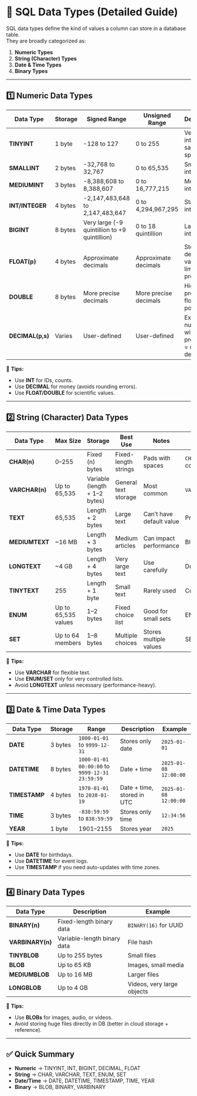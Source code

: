 
# 📘 SQL Data Types (Detailed Guide)

SQL data types define the kind of values a column can store in a database table.  
They are broadly categorized as:  
1. **Numeric Types**  
2. **String (Character) Types**  
3. **Date & Time Types**  
4. **Binary Types**

---

## 1️⃣ Numeric Data Types

| Data Type      | Storage | Signed Range | Unsigned Range | Description | Example |
|----------------|---------|--------------|----------------|-------------|---------|
| **TINYINT**    | 1 byte  | -128 to 127  | 0 to 255       | Very small integers, saves space | Age (0–120) |
| **SMALLINT**   | 2 bytes | -32,768 to 32,767 | 0 to 65,535 | Small integers | Year, small counts |
| **MEDIUMINT**  | 3 bytes | -8,388,608 to 8,388,607 | 0 to 16,777,215 | Medium integers | Order IDs |
| **INT/INTEGER**| 4 bytes | -2,147,483,648 to 2,147,483,647 | 0 to 4,294,967,295 | Standard integer | Employee ID |
| **BIGINT**     | 8 bytes | Very large (-9 quintillion to +9 quintillion) | 0 to 18 quintillion | Large integers | Population count |
| **FLOAT(p)**   | 4 bytes | Approximate decimals | Approximate decimals | Stores decimal values with limited precision | 123.45 |
| **DOUBLE**     | 8 bytes | More precise decimals | More precise decimals | High precision floating-point | 123456.789 |
| **DECIMAL(p,s)** | Varies | User-defined | User-defined | Exact numeric with precision (p = digits, s = decimals) | DECIMAL(10,2) for money |

🔑 **Tips:**  
- Use **INT** for IDs, counts.  
- Use **DECIMAL** for money (avoids rounding errors).  
- Use **FLOAT/DOUBLE** for scientific values.  

---

## 2️⃣ String (Character) Data Types

| Data Type       | Max Size | Storage | Best Use | Notes | Example |
|-----------------|----------|---------|----------|-------|---------|
| **CHAR(n)**     | 0–255    | Fixed (n) bytes | Fixed-length strings | Pads with spaces | `CHAR(2)` for US state codes |
| **VARCHAR(n)**  | Up to 65,535 | Variable (length + 1–2 bytes) | General text storage | Most common | `VARCHAR(255)` for names |
| **TEXT**        | 65,535   | Length + 2 bytes | Large text | Can’t have default value | Product descriptions |
| **MEDIUMTEXT**  | ~16 MB   | Length + 3 bytes | Medium articles | Can impact performance | Blog posts |
| **LONGTEXT**    | ~4 GB    | Length + 4 bytes | Very large text | Use carefully | Documents |
| **TINYTEXT**    | 255      | Length + 1 byte | Small text | Rarely used | Comments |
| **ENUM**        | Up to 65,535 values | 1–2 bytes | Fixed choice list | Good for small sets | ENUM('Active','Inactive') |
| **SET**         | Up to 64 members | 1–8 bytes | Multiple choices | Stores multiple values | SET('Mon','Tue','Wed') |

🔑 **Tips:**  
- Use **VARCHAR** for flexible text.  
- Use **ENUM/SET** only for very controlled lists.  
- Avoid **LONGTEXT** unless necessary (performance-heavy).  

---

## 3️⃣ Date & Time Data Types

| Data Type   | Storage | Range | Description | Example |
|-------------|---------|-------|-------------|---------|
| **DATE**    | 3 bytes | `1000-01-01` to `9999-12-31` | Stores only date | `2025-01-01` |
| **DATETIME**| 8 bytes | `1000-01-01 00:00:00` to `9999-12-31 23:59:59` | Date + time | `2025-01-08 12:00:00` |
| **TIMESTAMP**| 4 bytes | `1970-01-01` to `2038-01-19` | Date + time, stored in UTC | `2025-01-08 12:00:00` |
| **TIME**    | 3 bytes | `-838:59:59` to `838:59:59` | Stores only time | `12:34:56` |
| **YEAR**    | 1 byte  | 1901–2155 | Stores year | `2025` |

🔑 **Tips:**  
- Use **DATE** for birthdays.  
- Use **DATETIME** for event logs.  
- Use **TIMESTAMP** if you need auto-updates with time zones.  

---

## 4️⃣ Binary Data Types

| Data Type   | Description | Example |
|-------------|-------------|---------|
| **BINARY(n)**     | Fixed-length binary data | `BINARY(16)` for UUID |
| **VARBINARY(n)**  | Variable-length binary data | File hash |
| **TINYBLOB**      | Up to 255 bytes | Small files |
| **BLOB**          | Up to 65 KB | Images, small media |
| **MEDIUMBLOB**    | Up to 16 MB | Larger files |
| **LONGBLOB**      | Up to 4 GB | Videos, very large objects |

🔑 **Tips:**  
- Use **BLOBs** for images, audio, or videos.  
- Avoid storing huge files directly in DB (better in cloud storage + reference).  

---

## ✅ Quick Summary

- **Numeric** → TINYINT, INT, BIGINT, DECIMAL, FLOAT  
- **String** → CHAR, VARCHAR, TEXT, ENUM, SET  
- **Date/Time** → DATE, DATETIME, TIMESTAMP, TIME, YEAR  
- **Binary** → BLOB, BINARY, VARBINARY  
